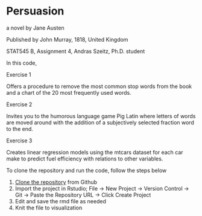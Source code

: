 # Persuasion

a novel by Jane Austen

Published by John Murray, 1818, United Kingdom


STAT545 B, Assignment 4, Andras Szeitz, Ph.D. student

In this code,

Exercise 1 

Offers a procedure to remove the most common stop words from the book and a chart of the 20 most frequently used words.

Exercise 2 

Invites you to the humorous language game Pig Latin where letters of words are moved around with the addition of a subjectively selected fraction word to the end.

Exercise 3 

Creates linear regression models using the mtcars dataset for each car make to predict fuel efficiency with relations to other variables.

To clone the repository and run the code, follow the steps below
 
1.  [Clone the repository](https://docs.github.com/en/repositories/creating-and-managing-repositories/cloning-a-repository) from Github 
2.  Import the project in Rstudio; File -> New Project -> Version Control -> Git -> Paste the Repository URL -> Click Create Project
3.  Edit and save the rmd file as needed
4.  Knit the file to visualization
